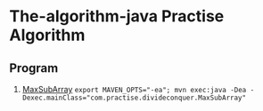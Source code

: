 # The-algorithm-java Practise Algorithm

## Program

1. [MaxSubArray](/src/main/java/com/practise/divideconquer/MaxSubArray.java)
   `export MAVEN_OPTS="-ea"; mvn exec:java -Dea -Dexec.mainClass="com.practise.divideconquer.MaxSubArray"`
